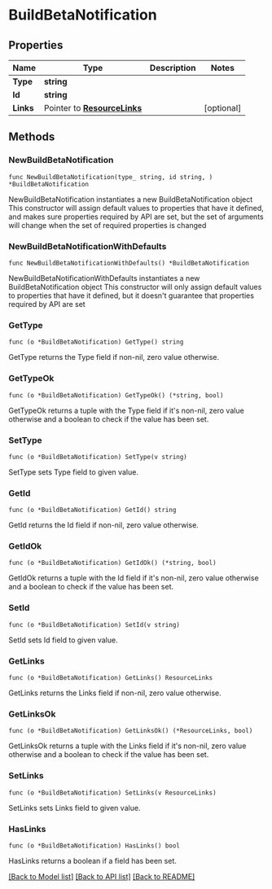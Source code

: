 # BuildBetaNotification

## Properties

Name | Type | Description | Notes
------------ | ------------- | ------------- | -------------
**Type** | **string** |  | 
**Id** | **string** |  | 
**Links** | Pointer to [**ResourceLinks**](ResourceLinks.md) |  | [optional] 

## Methods

### NewBuildBetaNotification

`func NewBuildBetaNotification(type_ string, id string, ) *BuildBetaNotification`

NewBuildBetaNotification instantiates a new BuildBetaNotification object
This constructor will assign default values to properties that have it defined,
and makes sure properties required by API are set, but the set of arguments
will change when the set of required properties is changed

### NewBuildBetaNotificationWithDefaults

`func NewBuildBetaNotificationWithDefaults() *BuildBetaNotification`

NewBuildBetaNotificationWithDefaults instantiates a new BuildBetaNotification object
This constructor will only assign default values to properties that have it defined,
but it doesn't guarantee that properties required by API are set

### GetType

`func (o *BuildBetaNotification) GetType() string`

GetType returns the Type field if non-nil, zero value otherwise.

### GetTypeOk

`func (o *BuildBetaNotification) GetTypeOk() (*string, bool)`

GetTypeOk returns a tuple with the Type field if it's non-nil, zero value otherwise
and a boolean to check if the value has been set.

### SetType

`func (o *BuildBetaNotification) SetType(v string)`

SetType sets Type field to given value.


### GetId

`func (o *BuildBetaNotification) GetId() string`

GetId returns the Id field if non-nil, zero value otherwise.

### GetIdOk

`func (o *BuildBetaNotification) GetIdOk() (*string, bool)`

GetIdOk returns a tuple with the Id field if it's non-nil, zero value otherwise
and a boolean to check if the value has been set.

### SetId

`func (o *BuildBetaNotification) SetId(v string)`

SetId sets Id field to given value.


### GetLinks

`func (o *BuildBetaNotification) GetLinks() ResourceLinks`

GetLinks returns the Links field if non-nil, zero value otherwise.

### GetLinksOk

`func (o *BuildBetaNotification) GetLinksOk() (*ResourceLinks, bool)`

GetLinksOk returns a tuple with the Links field if it's non-nil, zero value otherwise
and a boolean to check if the value has been set.

### SetLinks

`func (o *BuildBetaNotification) SetLinks(v ResourceLinks)`

SetLinks sets Links field to given value.

### HasLinks

`func (o *BuildBetaNotification) HasLinks() bool`

HasLinks returns a boolean if a field has been set.


[[Back to Model list]](../README.md#documentation-for-models) [[Back to API list]](../README.md#documentation-for-api-endpoints) [[Back to README]](../README.md)


